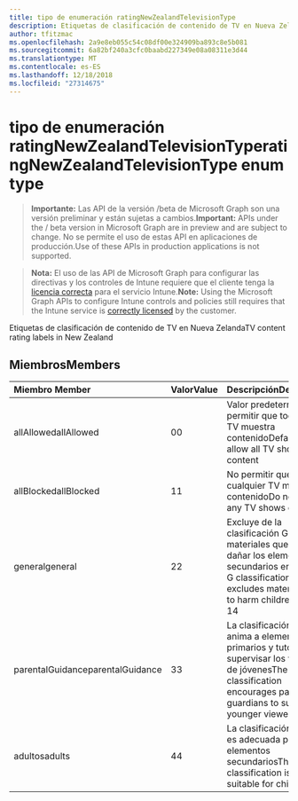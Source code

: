 ```yaml
---
title: tipo de enumeración ratingNewZealandTelevisionType
description: Etiquetas de clasificación de contenido de TV en Nueva Zelanda
author: tfitzmac
ms.openlocfilehash: 2a9e8eb055c54c08df00e324909ba893c8e5b081
ms.sourcegitcommit: 6a82bf240a3cfc0baabd227349e08a08311e3d44
ms.translationtype: MT
ms.contentlocale: es-ES
ms.lasthandoff: 12/18/2018
ms.locfileid: "27314675"
---
```

# <a name="ratingnewzealandtelevisiontype-enum-type"></a><span data-ttu-id="24648-103">tipo de enumeración ratingNewZealandTelevisionType</span><span class="sxs-lookup"><span data-stu-id="24648-103">ratingNewZealandTelevisionType enum type</span></span>

> <span data-ttu-id="24648-104">**Importante:** Las API de la versión /beta de Microsoft Graph son una versión preliminar y están sujetas a cambios.</span><span class="sxs-lookup"><span data-stu-id="24648-104">**Important:** APIs under the / beta version in Microsoft Graph are in preview and are subject to change.</span></span> <span data-ttu-id="24648-105">No se permite el uso de estas API en aplicaciones de producción.</span><span class="sxs-lookup"><span data-stu-id="24648-105">Use of these APIs in production applications is not supported.</span></span>

> <span data-ttu-id="24648-106">**Nota:** El uso de las API de Microsoft Graph para configurar las directivas y los controles de Intune requiere que el cliente tenga la [licencia correcta](https://go.microsoft.com/fwlink/?linkid=839381) para el servicio Intune.</span><span class="sxs-lookup"><span data-stu-id="24648-106">**Note:** Using the Microsoft Graph APIs to configure Intune controls and policies still requires that the Intune service is [correctly licensed](https://go.microsoft.com/fwlink/?linkid=839381) by the customer.</span></span>

<span data-ttu-id="24648-107">Etiquetas de clasificación de contenido de TV en Nueva Zelanda</span><span class="sxs-lookup"><span data-stu-id="24648-107">TV content rating labels in New Zealand</span></span>
## <a name="members"></a><span data-ttu-id="24648-108">Miembros</span><span class="sxs-lookup"><span data-stu-id="24648-108">Members</span></span>
|<span data-ttu-id="24648-109">Miembro	</span><span class="sxs-lookup"><span data-stu-id="24648-109">Member</span></span>|<span data-ttu-id="24648-110">Valor</span><span class="sxs-lookup"><span data-stu-id="24648-110">Value</span></span>|<span data-ttu-id="24648-111">Descripción</span><span class="sxs-lookup"><span data-stu-id="24648-111">Description</span></span>|
|:---|:---|:---|
|<span data-ttu-id="24648-112">allAllowed</span><span class="sxs-lookup"><span data-stu-id="24648-112">allAllowed</span></span>|<span data-ttu-id="24648-113">0</span><span class="sxs-lookup"><span data-stu-id="24648-113">0</span></span>|<span data-ttu-id="24648-114">Valor predeterminado, permitir que todos los TV muestra contenido</span><span class="sxs-lookup"><span data-stu-id="24648-114">Default value, allow all TV shows content</span></span>|
|<span data-ttu-id="24648-115">allBlocked</span><span class="sxs-lookup"><span data-stu-id="24648-115">allBlocked</span></span>|<span data-ttu-id="24648-116">1</span><span class="sxs-lookup"><span data-stu-id="24648-116">1</span></span>|<span data-ttu-id="24648-117">No permitir que cualquier TV muestra contenido</span><span class="sxs-lookup"><span data-stu-id="24648-117">Do not allow any TV shows content</span></span>|
|<span data-ttu-id="24648-118">general</span><span class="sxs-lookup"><span data-stu-id="24648-118">general</span></span>|<span data-ttu-id="24648-119">2</span><span class="sxs-lookup"><span data-stu-id="24648-119">2</span></span>|<span data-ttu-id="24648-120">Excluye de la clasificación G materiales que puedan dañar los elementos secundarios en 14</span><span class="sxs-lookup"><span data-stu-id="24648-120">The G classification excludes materials likely to harm children under 14</span></span>|
|<span data-ttu-id="24648-121">parentalGuidance</span><span class="sxs-lookup"><span data-stu-id="24648-121">parentalGuidance</span></span>|<span data-ttu-id="24648-122">3</span><span class="sxs-lookup"><span data-stu-id="24648-122">3</span></span>|<span data-ttu-id="24648-123">La clasificación de PGR anima a elementos primarios y tutores para supervisar los visores de jóvenes</span><span class="sxs-lookup"><span data-stu-id="24648-123">The PGR classification encourages parents and guardians to supervise younger viewers</span></span>|
|<span data-ttu-id="24648-124">adultos</span><span class="sxs-lookup"><span data-stu-id="24648-124">adults</span></span>|<span data-ttu-id="24648-125">4</span><span class="sxs-lookup"><span data-stu-id="24648-125">4</span></span>|<span data-ttu-id="24648-126">La clasificación AO no es adecuada para los elementos secundarios</span><span class="sxs-lookup"><span data-stu-id="24648-126">The AO classification is not suitable for children</span></span>|





